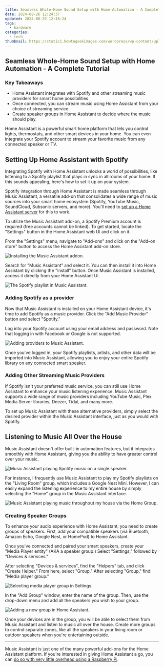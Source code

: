 ```yaml
---
title: Seamless Whole-Home Sound Setup with Home Automation - A Complete Tutorial
date: 2024-08-26 12:24:37
updated: 2024-08-29 12:18:24
tags:
  - hardware
categories:
  - tech
thumbnail: https://static1.howtogeekimages.com/wordpress/wp-content/uploads/2024/07/3d-icon-of-a-home-assistant-with-several-musical-figures-around-it.jpg
---
```


## Seamless Whole-Home Sound Setup with Home Automation - A Complete Tutorial

### Key Takeaways

* Home Assistant integrates with Spotify and other streaming music providers for smart home possibilities
* Once connected, you can stream music using Home Assistant from your choice of streaming service.
* Create speaker groups in Home Assistant to decide where the music should play.

 Home Assistant is a powerful smart home platform that lets you control lights, thermostats, and other smart devices in your home. You can even integrate your Spotify account to stream your favorite music from any connected speaker or TV.

##  Setting Up Home Assistant with Spotify

 Integrating Spotify with Home Assistant unlocks a world of possibilities, like listening to a Spotify playlist that plays in sync in all rooms of your home. If this sounds appealing, here's how to set it up on your system.

 Spotify integration through Home Assistant is made seamless through Music Assistant, a versatile add-on that consolidates a wide range of music sources into your smart home ecosystem (Spotify, YouTube Music, SoundCloud, Subsonic servers, and more). You'll need to [set up a Home Assistant server](https://screen-recording.techidaily.com/updated-top-5-valheim-seed-recommendations-for-bountiful-crops-for-2024/) for this to work.

 To utilize the Music Assistant add-on, a Spotify Premium account is required (free accounts cannot be linked). To get started, locate the "Settings" button in the Home Assistant web UI and click on it.

 From the "Settings" menu, navigate to "Add-ons" and click on the "Add-on store" button to access the Home Assistant add-on store.

![Installing the Music Assistant addon.](https://static1.howtogeekimages.com/wordpress/wp-content/uploads/2024/07/ma-addon.png) 

 Search for "Music Assistant" and select it. You can then install it into Home Assistant by clicking the "Install" button. Once Music Assistant is installed, access it directly from your Home Assistant UI.

![The Spotify playlist in Music Assistant.](https://static1.howtogeekimages.com/wordpress/wp-content/uploads/2024/07/spotify-playlist.png) 

###  Adding Spotify as a provider

 Now that Music Assistant is installed on your Home Assistant device, it's time to add Spotify as a music provider. Click the "Add Music Provider" button and select "Spotify."

 Log into your Spotify account using your email address and password. Note that logging in with Facebook or Google is not supported.

![Adding providers to Music Assistant.](https://static1.howtogeekimages.com/wordpress/wp-content/uploads/2024/07/add-prov.png) 

 Once you've logged in, your Spotify playlists, artists, and other data will be imported into Music Assistant, allowing you to enjoy your entire Spotify library on any connected smart speaker.

###  Adding Other Streaming Music Providers

 If Spotify isn't your preferred music service, you can still use Home Assistant to enhance your music listening experience. Music Assistant supports a wide range of music providers including YouTube Music, Plex Media Server libraries, Deezer, Tidal, and many more.

 To set up Music Assistant with these alternative providers, simply select the desired provider within the Music Assistant interface, just as you would with Spotify.

##  Listening to Music All Over the House

 Music Assistant doesn't offer built-in automation features, but it integrates smoothly with Home Assistant, giving you the ability to have greater control over your music.

![Music Assistant playing Spotify music on a single speaker.](https://static1.howtogeekimages.com/wordpress/wp-content/uploads/2024/07/ma-playing-on-one-speaker.png) 

 For instance, I frequently use Music Assistant to play my Spotify playlists on the "Living Room" group, which includes a Google Nest Mini. However, I can easily expand the listening experience to my entire house by simply selecting the "Home" group in the Music Assistant interface.

![Music Assistant playing music throughout my house via the Home Group.](https://static1.howtogeekimages.com/wordpress/wp-content/uploads/2024/07/ma-home-group.png) 

###  Creating Speaker Groups

 To enhance your audio experience with Home Assistant, you need to create groups of speakers. First, add your compatible speakers (via Bluetooth, Amazon Echo, Google Nest, or HomePod) to Home Assistant.

 Once you've connected and paired your smart speakers, create your "Media Player entity" (AKA a speaker group.) Select "Settings," followed by "Devices & services."

 After selecting "Devices & services", find the "Helpers" tab, and click "Create Helper." From here, select "Group." After selecting "Group," find "Media player group."

![Selecting media player group in Settings.](https://static1.howtogeekimages.com/wordpress/wp-content/uploads/2024/07/media-player-group.png) 

 In the "Add Group" window, enter the name of the group. Then, use the drop-down menu and add all the speakers you wish to your group.

![Adding a new group in Home Assistant.](https://static1.howtogeekimages.com/wordpress/wp-content/uploads/2024/07/add-group.png) 

 Once your devices are in the group, you will be able to select them from Music Assistant and listen to music all over the house. Create more groups to control separate zones, like all the speakers in your living room or outdoor speakers when you're entertaining outside.

---

 Music Assistant is just one of the many powerful add-ons for the Home Assistant platform. If you're interested in giving Home Assistant a go, you can [do so with very little overhead using a Raspberry Pi](https://vp-tips.techidaily.com/essential-gopro-video-editors-for-pros-for-2024/).

<ins class="adsbygoogle"
     style="display:block"
     data-ad-format="autorelaxed"
     data-ad-client="ca-pub-7571918770474297"
     data-ad-slot="1223367746"></ins>



<ins class="adsbygoogle"
     style="display:block"
     data-ad-client="ca-pub-7571918770474297"
     data-ad-slot="8358498916"
     data-ad-format="auto"
     data-full-width-responsive="true"></ins>

